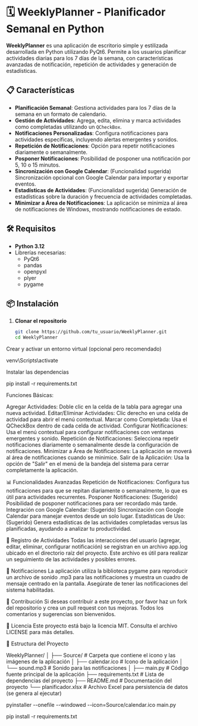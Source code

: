 # 🗓️ WeeklyPlanner - Planificador Semanal en Python

**WeeklyPlanner** es una aplicación de escritorio simple y estilizada desarrollada en Python utilizando PyQt6. Permite a los usuarios planificar actividades diarias para los 7 días de la semana, con características avanzadas de notificación, repetición de actividades y generación de estadísticas.

## 📋 Características

- **Planificación Semanal**: Gestiona actividades para los 7 días de la semana en un formato de calendario.
- **Gestión de Actividades**: Agrega, edita, elimina y marca actividades como completadas utilizando un `QCheckBox`.
- **Notificaciones Personalizadas**: Configura notificaciones para actividades específicas, incluyendo alertas emergentes y sonidos.
- **Repetición de Notificaciones**: Opción para repetir notificaciones diariamente o semanalmente.
- **Posponer Notificaciones**: Posibilidad de posponer una notificación por 5, 10 o 15 minutos.
- **Sincronización con Google Calendar**: (Funcionalidad sugerida) Sincronización opcional con Google Calendar para importar y exportar eventos.
- **Estadísticas de Actividades**: (Funcionalidad sugerida) Generación de estadísticas sobre la duración y frecuencia de actividades completadas.
- **Minimizar a Área de Notificaciones**: La aplicación se minimiza al área de notificaciones de Windows, mostrando notificaciones de estado.

## 🛠️ Requisitos

- **Python 3.12**
- Librerías necesarias:
  - PyQt6
  - pandas
  - openpyxl
  - plyer
  - pygame

## 📦 Instalación

1. **Clonar el repositorio**

   ```bash
   git clone https://github.com/tu_usuario/WeeklyPlanner.git
   cd WeeklyPlanner

Crear y activar un entorno virtual (opcional pero recomendado)

venv\Scripts\activate

Instalar las dependencias

pip install -r requirements.txt



Funciones Básicas:

Agregar Actividades: Doble clic en la celda de la tabla para agregar una nueva actividad.
Editar/Eliminar Actividades: Clic derecho en una celda de actividad para abrir el menú contextual.
Marcar como Completada: Usa el QCheckBox dentro de cada celda de actividad.
Configurar Notificaciones: Usa el menú contextual para configurar notificaciones con ventanas emergentes y sonido.
Repetición de Notificaciones: Selecciona repetir notificaciones diariamente o semanalmente desde la configuración de notificaciones.
Minimizar a Área de Notificaciones: La aplicación se moverá al área de notificaciones cuando se minimice.
Salir de la Aplicación: Usa la opción de "Salir" en el menú de la bandeja del sistema para cerrar completamente la aplicación.

📊 Funcionalidades Avanzadas
Repetición de Notificaciones: Configura tus notificaciones para que se repitan diariamente o semanalmente, lo que es útil para actividades recurrentes.
Posponer Notificaciones: (Sugerido) Posibilidad de posponer notificaciones para ser recordado más tarde.
Integración con Google Calendar: (Sugerido) Sincronización con Google Calendar para manejar eventos desde un solo lugar.
Estadísticas de Uso: (Sugerido) Genera estadísticas de las actividades completadas versus las planificadas, ayudando a analizar tu productividad.

📝 Registro de Actividades
Todas las interacciones del usuario (agregar, editar, eliminar, configurar notificación) se registran en un archivo app.log ubicado en el directorio raíz del proyecto. Este archivo es útil para realizar un seguimiento de las actividades y posibles errores.

🔔 Notificaciones
La aplicación utiliza la biblioteca pygame para reproducir un archivo de sonido .mp3 para las notificaciones y muestra un cuadro de mensaje centrado en la pantalla. Asegúrate de tener las notificaciones del sistema habilitadas.

👥 Contribución
Si deseas contribuir a este proyecto, por favor haz un fork del repositorio y crea un pull request con tus mejoras. Todos los comentarios y sugerencias son bienvenidos.

📜 Licencia
Este proyecto está bajo la licencia MIT. Consulta el archivo LICENSE para más detalles.






📁 Estructura del Proyecto

WeeklyPlanner/
│
├── Source/                # Carpeta que contiene el icono y las imágenes de la aplicación
│   ├── calendar.ico       # Icono de la aplicación
│   └── sound.mp3          # Sonido para las notificaciones
│
├── main.py                # Código fuente principal de la aplicación
├── requirements.txt       # Lista de dependencias del proyecto
├── README.md              # Documentación del proyecto
└── planificador.xlsx      # Archivo Excel para persistencia de datos (se genera al ejecutar)





pyinstaller --onefile --windowed --icon=Source/calendar.ico main.py

pip install -r requirements.txt
